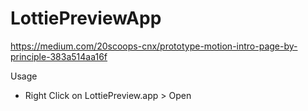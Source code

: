 # LottiePreviewApp
https://medium.com/20scoops-cnx/prototype-motion-intro-page-by-principle-383a514aa16f

Usage
- Right Click on LottiePreview.app > Open 
